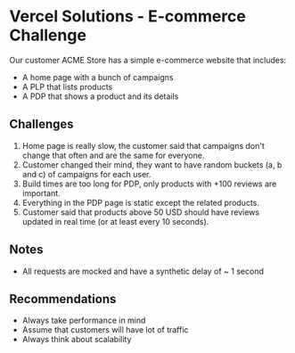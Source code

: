 # Vercel Solutions - E-commerce Challenge

Our customer ACME Store has a simple e-commerce website that includes:

- A home page with a bunch of campaigns
- A PLP that lists products
- A PDP that shows a product and its details

## Challenges

1. Home page is really slow, the customer said that campaigns don't change that often and are the same for everyone.
2. Customer changed their mind, they want to have random buckets (a, b and c) of campaigns for each user.
3. Build times are too long for PDP, only products with +100 reviews are important.
4. Everything in the PDP page is static except the related products.
5. Customer said that products above 50 USD should have reviews updated in real time (or at least every 10 seconds).

## Notes

- All requests are mocked and have a synthetic delay of ~ 1 second

## Recommendations

- Always take performance in mind
- Assume that customers will have lot of traffic
- Always think about scalability
